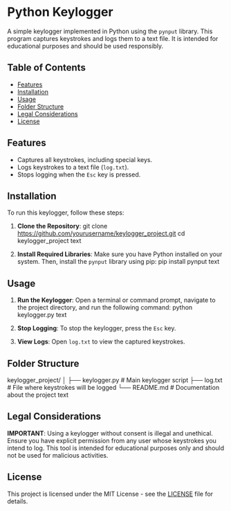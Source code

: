 # Python Keylogger

A simple keylogger implemented in Python using the `pynput` library. This program captures keystrokes and logs them to a text file. It is intended for educational purposes and should be used responsibly.

## Table of Contents

- [Features](#features)
- [Installation](#installation)
- [Usage](#usage)
- [Folder Structure](#folder-structure)
- [Legal Considerations](#legal-considerations)
- [License](#license)

## Features

- Captures all keystrokes, including special keys.
- Logs keystrokes to a text file (`log.txt`).
- Stops logging when the `Esc` key is pressed.

## Installation

To run this keylogger, follow these steps:

1. **Clone the Repository**:
git clone https://github.com/yourusername/keylogger_project.git
cd keylogger_project
text

2. **Install Required Libraries**:
Make sure you have Python installed on your system. Then, install the `pynput` library using pip:
pip install pynput
text

## Usage

1. **Run the Keylogger**:
Open a terminal or command prompt, navigate to the project directory, and run the following command:
python keylogger.py
text

2. **Stop Logging**:
To stop the keylogger, press the `Esc` key.

3. **View Logs**:
Open `log.txt` to view the captured keystrokes.

## Folder Structure

keylogger_project/
│
├── keylogger.py # Main keylogger script
├── log.txt # File where keystrokes will be logged
└── README.md # Documentation about the project
text

## Legal Considerations

**IMPORTANT**: Using a keylogger without consent is illegal and unethical. Ensure you have explicit permission from any user whose keystrokes you intend to log. This tool is intended for educational purposes only and should not be used for malicious activities.

## License

This project is licensed under the MIT License - see the [LICENSE](LICENSE) file for details.
